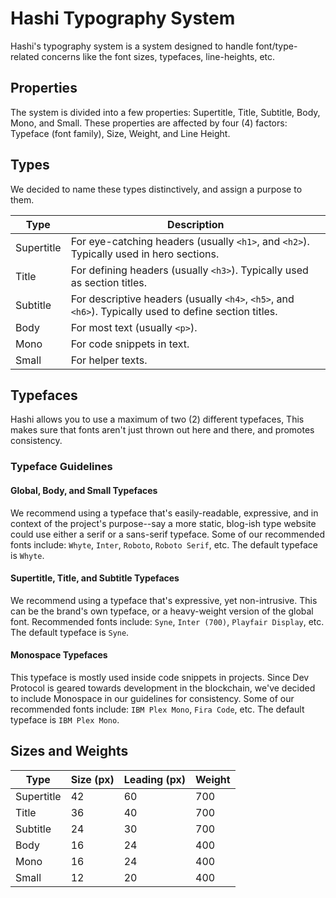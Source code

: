 # Hashi Typography System
Hashi's typography system is a system designed to handle font/type-related concerns like the font sizes, typefaces,
line-heights, etc.

## Properties
The system is divided into a few properties: Supertitle, Title, Subtitle, Body, Mono, and Small. These properties are
affected by four (4) factors: Typeface (font family), Size, Weight, and Line Height.

## Types
We decided to name these types distinctively, and assign a purpose to them.

| Type       | Description                                                                                            |
|------------|--------------------------------------------------------------------------------------------------------|
| Supertitle | For eye-catching headers (usually `<h1>`, and `<h2>`). Typically used in hero sections.                |
| Title      | For defining headers (usually `<h3>`). Typically used as section titles.                               |
| Subtitle   | For descriptive headers (usually `<h4>`, `<h5>`, and `<h6>`). Typically used to define section titles. |
| Body       | For most text (usually `<p>`).                                                                         |
| Mono       | For code snippets in text.                                                                             |
| Small      | For helper texts.                                                                                      |

## Typefaces
Hashi allows you to use a maximum of two (2) different typefaces, This makes sure that fonts aren't just thrown out here
and there, and promotes consistency.

### Typeface Guidelines
#### Global, Body, and Small Typefaces
We recommend using a typeface that's easily-readable, expressive, and in context of the project's purpose--say a more
static, blog-ish type website could use either a serif or a sans-serif typeface. Some of our recommended fonts
include: `Whyte`, `Inter`, `Roboto`, `Roboto Serif`, etc. The default typeface is `Whyte`.

#### Supertitle, Title, and Subtitle Typefaces
We recommend using a typeface that's expressive, yet non-intrusive. This can be the brand's own typeface, or a
heavy-weight version of the global font. Recommended fonts include: `Syne`, `Inter (700)`, `Playfair Display`, etc. The
default typeface is `Syne`.

#### Monospace Typefaces
This typeface is mostly used inside code snippets in projects. Since Dev Protocol is geared towards development in the
blockchain, we've decided to include Monospace in our guidelines for consistency. Some of our recommended fonts
include: `IBM Plex Mono`, `Fira Code`, etc. The default typeface is `IBM Plex Mono`.

## Sizes and Weights

| Type       | Size (px) | Leading (px) | Weight |
|------------|-----------|--------------|--------|
| Supertitle | 42        | 60           | 700    |
| Title      | 36        | 40           | 700    |
| Subtitle   | 24        | 30           | 700    |
| Body       | 16        | 24           | 400    |
| Mono       | 16        | 24           | 400    |
| Small      | 12        | 20           | 400    |